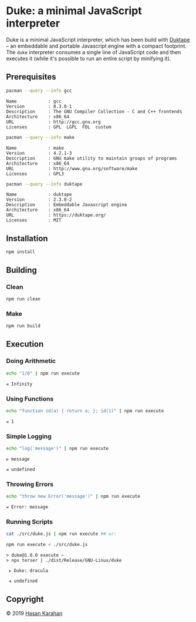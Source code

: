 # Duke: a minimal JavaScript interpreter

Duke is a minimal JavaScript interpreter, which has been build with [Duktape] &ndash; an embeddable and portable Javascript engine with a compact footprint. The `duke` interpreter consumes a single line of JavaScript code and then executes it (while it's possible to run an entire script by minifying it).

## Prerequisites

```sh
pacman --query --info gcc
```
```
Name            : gcc
Version         : 8.3.0-1
Description     : The GNU Compiler Collection - C and C++ frontends
Architecture    : x86_64
URL             : http://gcc.gnu.org
Licenses        : GPL  LGPL  FDL  custom
```

```sh
pacman --query --info make
```
```
Name            : make
Version         : 4.2.1-3
Description     : GNU make utility to maintain groups of programs
Architecture    : x86_64
URL             : http://www.gnu.org/software/make
Licenses        : GPL3
```

```sh
pacman --query --info duktape
```
```
Name            : duktape
Version         : 2.3.0-2
Description     : Embeddable Javascript engine
Architecture    : x86_64
URL             : https://duktape.org/
Licenses        : MIT
```

## Installation

```
npm install
```

## Building

### Clean

```
npm run clean
```

### Make

```sh
npm run build
```

## Execution

### Doing Arithmetic

```sh
echo "1/0" | npm run execute
```
```
⪡ Infinity
```

### Using Functions

```sh
echo "function id(a) { return a; }; id(1)" | npm run execute
```
```
⪡ 1
```

### Simple Logging

```sh
echo "log('message')" | npm run execute
```
```
⪢ message
```
```
⪡ undefined
```

### Throwing Errors

```sh
echo "throw new Error('message')" | npm run execute
```
```
⫷ Error: message
```

### Running Scripts

```sh
cat ./src/duke.js | npm run execute ## or:
```
```sh
npm run execute < ./src/duke.js
```
```
> duke@1.0.0 execute ~
> npx terser | ./dist/Release/GNU-Linux/duke
```
```
 ⪢ Duke: dracula
```
```
 ⪡ undefined
```

[Duktape]: https://duktape.org/

## Copyright

 © 2019 [Hasan Karahan](https://github.com/hsk81)
